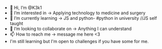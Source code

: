 - 👋 Hi, I’m @K3k1
- 👀 I’m interested in -> Applying technology to medicine and surgery  
- 🌱 I’m currently learning -> JS and python- #python in university //JS self taught
- 💞️ I’m looking to collaborate on -> Anything I can understand
- 📫 How to reach me -> message me here <3
- I'm still learning but I'm open to challenges if you have some for me.

<!---
K3k1/K3k1 is a ✨ special ✨ repository because its `README.md` (this file) appears on your GitHub profile.
You can click the Preview link to take a look at your changes.
--->
